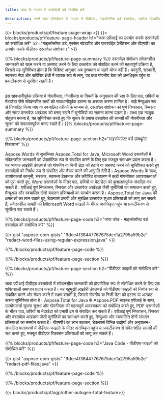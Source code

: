 ```yaml
---
title: जावा के माध्यम से दस्तावेज़ों को संपादित करें 

description: अपने जावा एप्लिकेशन के माध्यम से पीडीएफ, माइक्रोसॉफ्ट वर्ड दस्तावेज़, एक्सेल स्प्रेडशीट और पावरपॉइंट प्रेजेंटेशन डेटा खोजें और बदलें।
---
```


{{< blocks/products/pf/feature-page-wrap >}}
{{< blocks/products/pf/feature-page-header h1="जावा एपीआई का उपयोग करके दस्तावेज़ों को संशोधित करें" h2="माइक्रोसॉफ्ट वर्ड, एक्सेल स्प्रेडशीट और पावरपॉइंट प्रेजेंटेशन और बीएमपी1 का उपयोग करके पीडीएफ दस्तावेज़ संशोधन।" >}}

{{% blocks/products/pf/feature-page-summary %}}
दस्तावेज़ संशोधन संवेदनशील जानकारी को खत्म करने या अस्पष्ट करने के लिए दस्तावेज़ को संपादित करने की महत्वपूर्ण प्रक्रिया है, जिससे यह सुनिश्चित होता है कि विशिष्ट अनुभाग अब दृश्यमान या पढ़ने योग्य नहीं हैं। कानूनी, सरकारी, स्वास्थ्य सेवा और कॉर्पोरेट क्षेत्रों में व्यापक रूप से लागू, यह प्रथा गोपनीय डेटा को अनधिकृत पहुंच या प्रकटीकरण से सुरक्षित रखती है।<br /><br />

इस सावधानीपूर्वक प्रक्रिया में गोपनीयता, गोपनीयता या नियमों के अनुपालन की रक्षा के लिए पाठ, छवियों या मेटाडेटा जैसे संवेदनशील तत्वों को सावधानीपूर्वक हटाना या अस्पष्ट करना शामिल है। चाहे मैन्युअल रूप से निष्पादित किया जाए या स्वचालित तरीकों के माध्यम से, दस्तावेज़ संशोधन को पूर्ण निष्कासन, स्थिरता और समग्र दस्तावेज़ अखंडता को बनाए रखने में चुनौतियों का सामना करना पड़ता है। लक्ष्य एक नाजुक संतुलन बनाना है, यह सुनिश्चित करते हुए कि सुधार के प्रयास दस्तावेज़ की सामग्री की गोपनीयता और सुरक्षा को सफलतापूर्वक बनाए रखते हैं।
{{% /blocks/products/pf/feature-page-summary  %}}

{{% blocks/products/pf/feature-page-section  h2="माइक्रोसॉफ्ट वर्ड डॉक्यूमेंट रिडक्शन" %}}

Aspose.Words से सुसज्जित Aspose.Total for Java, Microsoft Word दस्तावेज़ों में संवेदनशील जानकारी को प्रोग्रामेटिक रूप से संपादित करने के लिए एक मजबूत समाधान प्रदान करता है। यह व्यापक लाइब्रेरी डेवलपर्स को गोपनीय या निजी डेटा को हटाने या अस्पष्ट करने को सुनिश्चित करते हुए दस्तावेज़ों को निर्बाध रूप से संपादित और तैयार करने की अनुमति देती है। Aspose.Words के साथ, उपयोगकर्ता कानूनी, सरकार, स्वास्थ्य देखभाल और कॉर्पोरेट वातावरण में कड़ी गोपनीयता आवश्यकताओं को पूरा करते हुए, Word दस्तावेज़ों के भीतर पाठ, छवियों या मेटाडेटा को कुशलतापूर्वक संपादित कर सकते हैं। एपीआई पूर्ण निष्कासन, स्थिरता और दस्तावेज़ अखंडता जैसी चुनौतियों का समाधान करते हुए, मैन्युअल और स्वचालित दोनों संपादन प्रक्रियाओं का समर्थन करता है। Aspose.Total for Java की क्षमताओं का लाभ उठाते हुए, डेवलपर्स प्रभावी और सुरक्षित दस्तावेज़ सुधार प्रक्रियाओं को लागू कर सकते हैं, संवेदनशील सामग्री को Microsoft Word फ़ाइलों के भीतर अनधिकृत पहुंच या प्रकटीकरण से सुरक्षित रख सकते हैं।

{{% blocks/products/pf/feature-page-code h3="जावा कोड - माइक्रोसॉफ्ट वर्ड दस्तावेज़ को संशोधित करें" %}}

{{< gist "aspose-com-gists" "9dce4f38447767675dcc1a2795a59b2e" "redact-word-files-using-regular-expression.java" >}}

{{% /blocks/products/pf/feature-page-code  %}}

{{% /blocks/products/pf/feature-page-section %}}

{{% blocks/products/pf/feature-page-section  h2="पीडीएफ फाइलों को संशोधित करें" %}}

जावा एपीआई पीडीएफ दस्तावेज़ों में संवेदनशील जानकारी को प्रोग्रामेटिक रूप से संशोधित करने के लिए एक शक्तिशाली समाधान प्रदान करता है। यह बहुमुखी लाइब्रेरी डेवलपर्स को पीडीएफ फाइलों को निर्बाध रूप से संपादित करने और तैयार करने में सक्षम बनाती है, जिससे गोपनीय या निजी डेटा को हटाना या अस्पष्ट करना सुनिश्चित होता है। Aspose.Total for Java के Aspose.PDF चाइल्ड एपीआई के साथ, उपयोगकर्ता सूचना सुरक्षा और गोपनीयता की महत्वपूर्ण आवश्यकता को संबोधित करते हुए, PDF दस्तावेज़ों के भीतर पाठ, छवियों या मेटाडेटा को प्रभावी ढंग से संपादित कर सकते हैं। एपीआई पूर्ण निष्कासन, स्थिरता और दस्तावेज़ अखंडता जैसी चुनौतियों का समाधान करते हुए, मैन्युअल और स्वचालित दोनों संपादन प्रक्रियाओं का समर्थन करता है। बीएमपी1 का लाभ उठाकर, डेवलपर्स विभिन्न उद्योगों और अनुपालन-संचालित वातावरणों में पीडीएफ फाइलों के भीतर अनधिकृत पहुंच या प्रकटीकरण से संवेदनशील सामग्री की रक्षा करते हुए, मजबूत पीडीएफ रिडक्शन प्रक्रियाओं को लागू कर सकते हैं।

{{% blocks/products/pf/feature-page-code h3="Java Code - पीडीएफ फाइलों को संशोधित करें" %}}

{{< gist "aspose-com-gists" "9dce4f38447767675dcc1a2795a59b2e" "redact-pdf-files.java" >}}

{{% /blocks/products/pf/feature-page-code  %}}

{{% /blocks/products/pf/feature-page-section %}}

{{< blocks/products/pf/agp/other-autogen-total-feature>}}